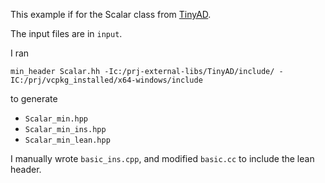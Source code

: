 
This example if for the Scalar class from [TinyAD](https://github.com/patr-schm/TinyAD).

The input files are in `input`.

I ran 

`min_header Scalar.hh -Ic:/prj-external-libs/TinyAD/include/ -IC:/prj/vcpkg_installed/x64-windows/include` 

to generate

- `Scalar_min.hpp`
- `Scalar_min_ins.hpp`
- `Scalar_min_lean.hpp`

I manually wrote `basic_ins.cpp`, and modified `basic.cc` to include the lean header.

